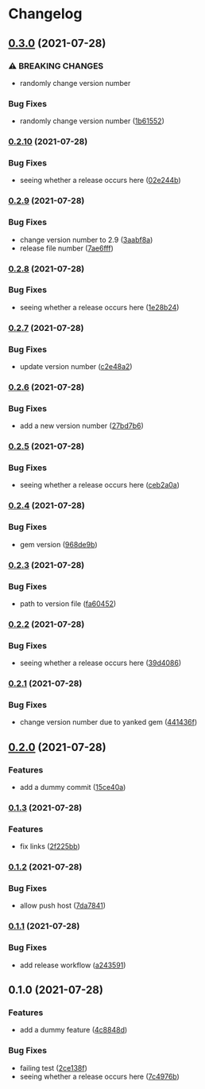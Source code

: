 # Changelog

## [0.3.0](https://www.github.com/benkoshy/bens-hello-world/compare/v0.2.10...v0.3.0) (2021-07-28)


### ⚠ BREAKING CHANGES

* randomly change version number

### Bug Fixes

* randomly change version number ([1b61552](https://www.github.com/benkoshy/bens-hello-world/commit/1b6155258fe7b020e302d91f68ab4ab61797e657))

### [0.2.10](https://www.github.com/benkoshy/bens-hello-world/compare/v0.2.9...v0.2.10) (2021-07-28)


### Bug Fixes

* seeing whether a release occurs here ([02e244b](https://www.github.com/benkoshy/bens-hello-world/commit/02e244b9f3592711b98695ade74dbb06d81c31aa))

### [0.2.9](https://www.github.com/benkoshy/bens-hello-world/compare/v0.2.8...v0.2.9) (2021-07-28)


### Bug Fixes

* change version number to 2.9 ([3aabf8a](https://www.github.com/benkoshy/bens-hello-world/commit/3aabf8a7307cb37221f61986d90154bb5a98cf29))
* release file number ([7ae6fff](https://www.github.com/benkoshy/bens-hello-world/commit/7ae6fffeb06618b4d8d33ffbdd147118c848484c))

### [0.2.8](https://www.github.com/benkoshy/bens-hello-world/compare/v0.2.7...v0.2.8) (2021-07-28)


### Bug Fixes

* seeing whether a release occurs here ([1e28b24](https://www.github.com/benkoshy/bens-hello-world/commit/1e28b244e986ccc441b6951ba9da22319c41156a))

### [0.2.7](https://www.github.com/benkoshy/bens-hello-world/compare/v0.2.6...v0.2.7) (2021-07-28)


### Bug Fixes

* update version number ([c2e48a2](https://www.github.com/benkoshy/bens-hello-world/commit/c2e48a2203cc70c2e1040a130eae857fec4ff9c8))

### [0.2.6](https://www.github.com/benkoshy/bens-hello-world/compare/v0.2.5...v0.2.6) (2021-07-28)


### Bug Fixes

* add a new version number ([27bd7b6](https://www.github.com/benkoshy/bens-hello-world/commit/27bd7b682225c7fcbbcdcde246809cdd23f0e99f))

### [0.2.5](https://www.github.com/benkoshy/bens-hello-world/compare/v0.2.4...v0.2.5) (2021-07-28)


### Bug Fixes

* seeing whether a release occurs here ([ceb2a0a](https://www.github.com/benkoshy/bens-hello-world/commit/ceb2a0a6c1fd2ba0d5c9efb6cb790e9c68881c28))

### [0.2.4](https://www.github.com/benkoshy/bens-hello-world/compare/v0.2.3...v0.2.4) (2021-07-28)


### Bug Fixes

* gem version ([968de9b](https://www.github.com/benkoshy/bens-hello-world/commit/968de9b3ee872f8be9ad3676e7eb12c20e4c5922))

### [0.2.3](https://www.github.com/benkoshy/bens-hello-world/compare/v0.2.2...v0.2.3) (2021-07-28)


### Bug Fixes

* path to version file ([fa60452](https://www.github.com/benkoshy/bens-hello-world/commit/fa604524b784e3f7f337baa38b74d9777f90bd86))

### [0.2.2](https://www.github.com/benkoshy/bens-hello-world/compare/v0.2.1...v0.2.2) (2021-07-28)


### Bug Fixes

* seeing whether a release occurs here ([39d4086](https://www.github.com/benkoshy/bens-hello-world/commit/39d40862ec1b35d5744c1aef3ee00d4f6976ec2d))

### [0.2.1](https://www.github.com/benkoshy/bens-hello-world/compare/v0.2.0...v0.2.1) (2021-07-28)


### Bug Fixes

* change version number due to yanked gem ([441436f](https://www.github.com/benkoshy/bens-hello-world/commit/441436fde7d049a867baa00c742e0772acaad5c8))

## [0.2.0](https://www.github.com/benkoshy/bens-hello-world/compare/v0.1.3...v0.2.0) (2021-07-28)


### Features

* add a dummy commit ([15ce40a](https://www.github.com/benkoshy/bens-hello-world/commit/15ce40a1e55118256eb6a22ba5c1fcce0498f996))

### [0.1.3](https://www.github.com/benkoshy/bens-hello-world/compare/v0.1.2...v0.1.3) (2021-07-28)


### Features

* fix links ([2f225bb](https://www.github.com/benkoshy/bens-hello-world/commit/2f225bb3d6d2783cf26365871eeaeaa71cc8bc86))

### [0.1.2](https://www.github.com/benkoshy/bens-hello-world/compare/v0.1.1...v0.1.2) (2021-07-28)


### Bug Fixes

* allow push host ([7da7841](https://www.github.com/benkoshy/bens-hello-world/commit/7da7841221ed4c27a88f8e766a25277e2566cc49))

### [0.1.1](https://www.github.com/benkoshy/bens-hello-world/compare/v0.1.0...v0.1.1) (2021-07-28)


### Bug Fixes

* add release workflow ([a243591](https://www.github.com/benkoshy/bens-hello-world/commit/a243591615524000a9f754492bc07f7d65aff4e8))

## 0.1.0 (2021-07-28)


### Features

* add a dummy feature ([4c8848d](https://www.github.com/benkoshy/bens-hello-world/commit/4c8848ddca265e887a8c12578c565ccffa23e9f2))


### Bug Fixes

* failing test ([2ce138f](https://www.github.com/benkoshy/bens-hello-world/commit/2ce138f16728e49cf5fa63e884a8f838d786ea26))
* seeing whether a release occurs here ([7c4976b](https://www.github.com/benkoshy/bens-hello-world/commit/7c4976b0a3d8316a29d86be2dfd168ce58ce6a4b))
